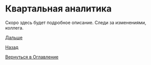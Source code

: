 # Квартальная аналитика

Скоро здесь будет подробное описание. Следи за изменениями, коллега.

[Дальше](100-smart-real-cases-1.md)

[Назад](081-billing-online-prolongation.md)

[Вернуться в Оглавление](Readme.md)